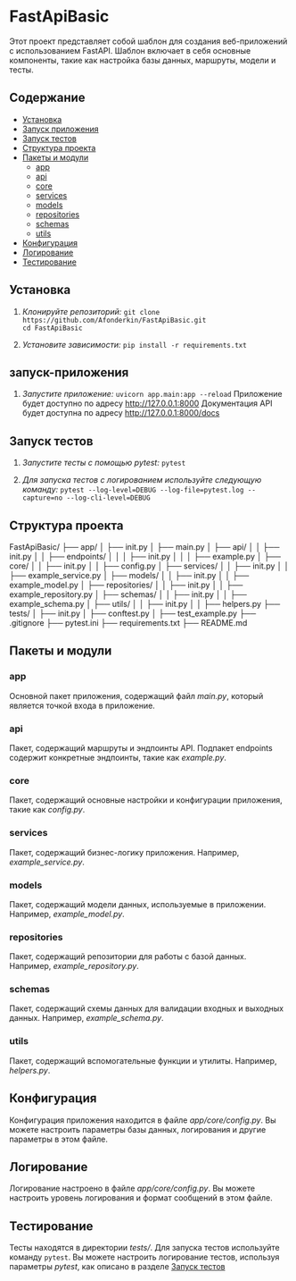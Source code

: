 # **FastApiBasic**

Этот проект представляет собой шаблон для создания веб-приложений с использованием FastAPI.
Шаблон включает в себя основные компоненты, такие как
настройка базы данных, маршруты, модели и тесты.

## **Содержание**

- [Установка](#установка)
- [Запуск приложения](#запуск-приложения)
- [Запуск тестов](#запуск-тестов)
- [Структура проекта](#структура-проекта)
- [Пакеты и модули](#пакеты-и-модули)
  - [app](#app)
  - [api](#api)
  - [core](#core)
  - [services](#services)
  - [models](#models)
  - [repositories](#repositories)
  - [schemas](#schemas)
  - [utils](#utils)
- [Конфигурация](#конфигурация)
- [Логирование](#логирование)
- [Тестирование](#тестирование)

## **Установка**

1. *Клонируйте репозиторий:*
`git clone https://github.com/Afonderkin/FastApiBasic.git`<br>
`cd FastApiBasic`

2. *Установите зависимости:*
`pip install -r requirements.txt`

## **запуск-приложения**

1. *Запустите приложение:*
`uvicorn app.main:app --reload`
Приложение будет доступно по адресу http://127.0.0.1:8000
Документация API будет доступна по адресу http://127.0.0.1:8000/docs

## **Запуск тестов**

1. *Запустите тесты с помощью pytest:*
`pytest`

2. *Для запуска тестов с логированием используйте следующую команду:*
`pytest --log-level=DEBUG --log-file=pytest.log --capture=no --log-cli-level=DEBUG`

## **Структура проекта**

FastApiBasic/
├── app/
│ ├── init.py
│ ├── main.py
│ ├── api/
│ │ ├── init.py
│ │ ├── endpoints/
│ │ │ ├── init.py
│ │ │ ├── example.py
│ ├── core/
│ │ ├── init.py
│ │ ├── config.py
│ ├── services/
│ │ ├── init.py
│ │ ├── example_service.py
│ ├── models/
│ │ ├── init.py
│ │ ├── example_model.py
│ ├── repositories/
│ │ ├── init.py
│ │ ├── example_repository.py
│ ├── schemas/
│ │ ├── init.py
│ │ ├── example_schema.py
│ ├── utils/
│ │ ├── init.py
│ │ ├── helpers.py
├── tests/
│ ├── init.py
│ ├── conftest.py
│ ├── test_example.py
├── .gitignore
├── pytest.ini
├── requirements.txt
├── README.md

## **Пакеты и модули**

### **app**
Основной пакет приложения, содержащий файл *main.py*, который является точкой входа в приложение.
    
### **api**
Пакет, содержащий маршруты и эндпоинты API.
Подпакет endpoints содержит конкретные эндпоинты, такие как *example.py*.
    
### **core**
Пакет, содержащий основные настройки и конфигурации приложения, такие как *config.py*.
    
### **services**
Пакет, содержащий бизнес-логику приложения. Например, *example_service.py*.
    
### **models**
Пакет, содержащий модели данных, используемые в приложении. Например, *example_model.py*.
    
### **repositories**
Пакет, содержащий репозитории для работы с базой данных. Например, *example_repository.py*.
    
### **schemas**
Пакет, содержащий схемы данных для валидации входных и выходных данных.
Например, *example_schema.py*.
    
### **utils**
Пакет, содержащий вспомогательные функции и утилиты. Например, *helpers.py*.

## **Конфигурация**

Конфигурация приложения находится в файле *app/core/config.py*.
Вы можете настроить параметры базы данных, логирования и другие параметры в этом файле.

## **Логирование**

Логирование настроено в файле *app/core/config.py*.
Вы можете настроить уровень логирования и формат сообщений в этом файле.

## **Тестирование**

Тесты находятся в директории *tests/*. Для запуска тестов используйте команду `pytest`.
Вы можете настроить логирование тестов, используя параметры *pytest*,
как описано в разделе [Запуск тестов](#запуск-тестов)

